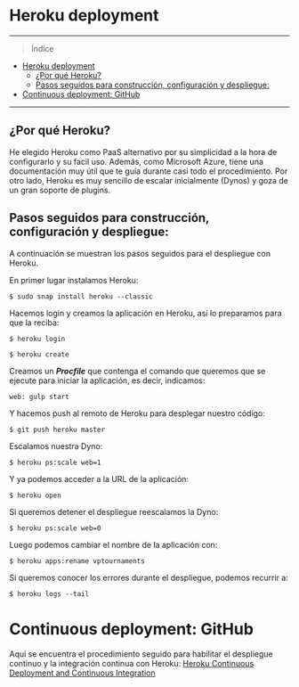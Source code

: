 # Heroku deployment

___________________________________

> Índice

<!--ts-->
- [Heroku deployment](#heroku-deployment)
  - [¿Por qué Heroku?](#%c2%bfpor-qu%c3%a9-heroku)
  - [Pasos seguidos para construcción, configuración y despliegue:](#pasos-seguidos-para-construcci%c3%b3n-configuraci%c3%b3n-y-despliegue)
- [Continuous deployment: GitHub](#continuous-deployment-github)
<!--te-->

__________________________________________

## ¿Por qué Heroku?

He elegido Heroku como PaaS alternativo por su simplicidad a la hora de configurarlo y su facil uso. Además, como Microsoft Azure, tiene una documentación muy útil que te guía durante casi todo el procedimiento. Por otro lado, Heroku es muy sencillo de escalar inicialmente (Dynos) y goza de un gran soporte de plugins.

## Pasos seguidos para construcción, configuración y despliegue:

A continuación se muestran los pasos seguidos para el despliegue con Heroku.

En primer lugar instalamos Heroku:

```shell
$ sudo snap install heroku --classic
```

Hacemos login y creamos la aplicación en Heroku, así lo preparamos para que la reciba:

```shell
$ heroku login

$ heroku create
```

Creamos un ***Procfile*** que contenga el comando que queremos que se ejecute para iniciar la aplicación, es decir, indicamos:

```shell
web: gulp start
```

Y hacemos push al remoto de Heroku para desplegar nuestro código:

```shell
$ git push heroku master
```

Escalamos nuestra Dyno:

```shell
$ heroku ps:scale web=1
```

Y ya podemos acceder a la URL de la aplicación:

```shell
$ heroku open
```

Si queremos detener el despliegue reescalamos la Dyno:

```shell
$ heroku ps:scale web=0
```

Luego podemos cambiar el nombre de la aplicación con:

```shell
$ heroku apps:rename vptournaments
```

Si queremos conocer los errores durante el despliegue, podemos recurrir a:

```shell
$ heroku logs --tail
```

# Continuous deployment: GitHub

Aquí se encuentra el procedimiento seguido para habilitar el despliegue continuo y la integración continua con Heroku: [Heroku Continuous Deployment and Continuous Integration](https://pramartinez.github.io/IV_project/heroku_continuous_deploy)